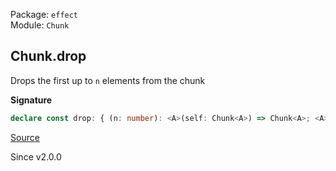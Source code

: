 Package: `effect`<br />
Module: `Chunk`<br />

## Chunk.drop

Drops the first up to `n` elements from the chunk

**Signature**

```ts
declare const drop: { (n: number): <A>(self: Chunk<A>) => Chunk<A>; <A>(self: Chunk<A>, n: number): Chunk<A>; }
```

[Source](https://github.com/Effect-TS/effect/tree/main/packages/effect/src/Chunk.ts#L509)

Since v2.0.0